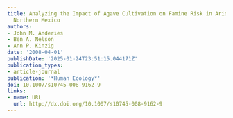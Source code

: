 ```yaml
---
title: Analyzing the Impact of Agave Cultivation on Famine Risk in Arid Pre-Hispanic
  Northern Mexico
authors:
- John M. Anderies
- Ben A. Nelson
- Ann P. Kinzig
date: '2008-04-01'
publishDate: '2025-01-24T23:51:15.044171Z'
publication_types:
- article-journal
publication: '*Human Ecology*'
doi: 10.1007/s10745-008-9162-9
links:
- name: URL
  url: http://dx.doi.org/10.1007/s10745-008-9162-9
---
```

